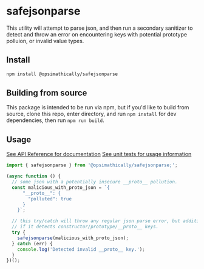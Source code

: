 # safejsonparse

This utility will attempt to parse json, and then run a secondary sanitizer to
detect and throw an error on encountering keys with potential prototype polluion, or invalid
value types.

## Install

```bash
npm install @opsimathically/safejsonparse
```

## Building from source

This package is intended to be run via npm, but if you'd like to build from source,
clone this repo, enter directory, and run `npm install` for dev dependencies, then run
`npm run build`.

## Usage

[See API Reference for documentation](./docs/)
[See unit tests for usage information](./docs/stringtools.test.ts)

```typescript
import { safejsonparse } from '@opsimathically/safejsonparse;';

(async function () {
  // some json with a potentially insecure __proto__ pollution.
  const malicious_with_proto_json = `{
      "__proto__": {
        "polluted": true
      }
    }`;

  // this try/catch will throw any regular json parse error, but additionally will throw
  // if it detects constructor/prototype/__proto__ keys.
  try {
    safejsonparse(malicious_with_proto_json);
  } catch (err) {
    console.log('Detected invalid __proto__ key.');
  }
})();
```
